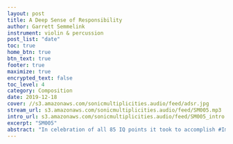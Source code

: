```yaml
---
layout: post
title: A Deep Sense of Responsibility
author: Garrett Semmelink
instrument: violin & percussion
post_list: "date"
toc: true
home_btn: true
btn_text: true
footer: true
maximize: true
encrypted_text: false
toc_level: 4
category: Composition
date: 2019-12-18
cover: //s3.amazonaws.com/sonicmultiplicities.audio/feed/adsr.jpg
stream_url: s3.amazonaws.com/sonicmultiplicities.audio/feed/SM005.mp3
intro_url: s3.amazonaws.com/sonicmultiplicities.audio/feed/SM005_intro.mp3
excerpt: "SM005"
abstract: "In celebration of all 85 IQ points it took to accomplish #Impeachment2019!"
---
```

